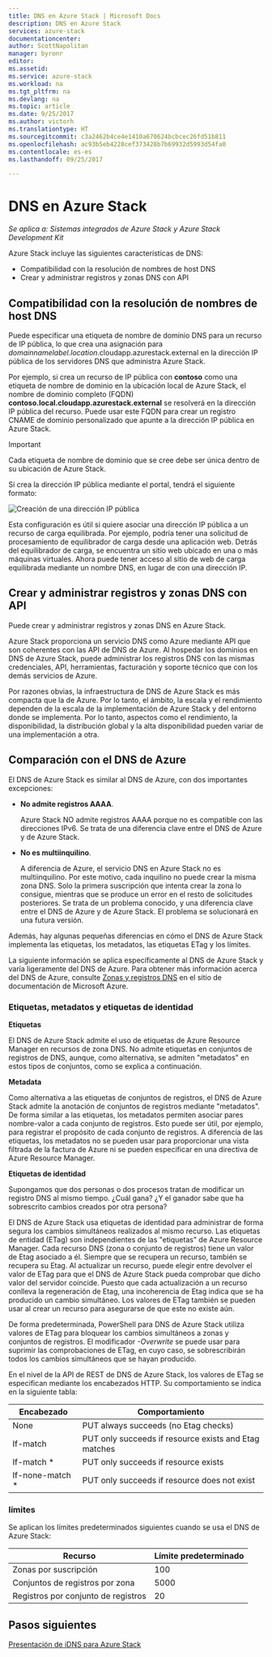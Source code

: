 ```yaml
---
title: DNS en Azure Stack | Microsoft Docs
description: DNS en Azure Stack
services: azure-stack
documentationcenter: 
author: ScottNapolitan
manager: byronr
editor: 
ms.assetid: 
ms.service: azure-stack
ms.workload: na
ms.tgt_pltfrm: na
ms.devlang: na
ms.topic: article
ms.date: 9/25/2017
ms.author: victorh
ms.translationtype: HT
ms.sourcegitcommit: c3a2462b4ce4e1410a670624bcbcec26fd51b811
ms.openlocfilehash: ac93b5eb4228cef373428b7b69932d5993d54fa0
ms.contentlocale: es-es
ms.lasthandoff: 09/25/2017

---
```

# <a name="dns-in-azure-stack"></a>DNS en Azure Stack

*Se aplica a: Sistemas integrados de Azure Stack y Azure Stack Development Kit*

Azure Stack incluye las siguientes características de DNS:
* Compatibilidad con la resolución de nombres de host DNS
* Crear y administrar registros y zonas DNS con API

## <a name="support-for-dns-hostname-resolution"></a>Compatibilidad con la resolución de nombres de host DNS
Puede especificar una etiqueta de nombre de dominio DNS para un recurso de IP pública, lo que crea una asignación para *domainnamelabel.location*.cloudapp.azurestack.external en la dirección IP pública de los servidores DNS que administra Azure Stack.  

Por ejemplo, si crea un recurso de IP pública con **contoso** como una etiqueta de nombre de dominio en la ubicación local de Azure Stack, el nombre de dominio completo (FQDN) **contoso.local.cloudapp.azurestack.external** se resolverá en la dirección IP pública del recurso. Puede usar este FQDN para crear un registro CNAME de dominio personalizado que apunte a la dirección IP pública en Azure Stack.

> [!IMPORTANT]
> Cada etiqueta de nombre de dominio que se cree debe ser única dentro de su ubicación de Azure Stack.

Si crea la dirección IP pública mediante el portal, tendrá el siguiente formato:

![Creación de una dirección IP pública](media/azure-stack-whats-new-dns/image01.png)

Esta configuración es útil si quiere asociar una dirección IP pública a un recurso de carga equilibrada. Por ejemplo, podría tener una solicitud de procesamiento de equilibrador de carga desde una aplicación web. Detrás del equilibrador de carga, se encuentra un sitio web ubicado en una o más máquinas virtuales. Ahora puede tener acceso al sitio de web de carga equilibrada mediante un nombre DNS, en lugar de con una dirección IP.

## <a name="create-and-manage-dns-zones-and-records-using-api"></a>Crear y administrar registros y zonas DNS con API
Puede crear y administrar registros y zonas DNS en Azure Stack.  

Azure Stack proporciona un servicio DNS como Azure mediante API que son coherentes con las API de DNS de Azure.  Al hospedar los dominios en DNS de Azure Stack, puede administrar los registros DNS con las mismas credenciales, API, herramientas, facturación y soporte técnico que con los demás servicios de Azure. 

Por razones obvias, la infraestructura de DNS de Azure Stack es más compacta que la de Azure. Por lo tanto, el ámbito, la escala y el rendimiento dependen de la escala de la implementación de Azure Stack y del entorno donde se implementa.  Por lo tanto, aspectos como el rendimiento, la disponibilidad, la distribución global y la alta disponibilidad pueden variar de una implementación a otra.

## <a name="comparison-with-azure-dns"></a>Comparación con el DNS de Azure
El DNS de Azure Stack es similar al DNS de Azure, con dos importantes excepciones:
* **No admite registros AAAA**.

    Azure Stack NO admite registros AAAA porque no es compatible con las direcciones IPv6.  Se trata de una diferencia clave entre el DNS de Azure y de Azure Stack.
* **No es multiinquilino**.

    A diferencia de Azure, el servicio DNS en Azure Stack no es multiinquilino. Por este motivo, cada inquilino no puede crear la misma zona DNS. Solo la primera suscripción que intenta crear la zona lo consigue, mientras que se produce un error en el resto de solicitudes posteriores.  Se trata de un problema conocido, y una diferencia clave entre el DNS de Azure y de Azure Stack. El problema se solucionará en una futura versión.

Además, hay algunas pequeñas diferencias en cómo el DNS de Azure Stack implementa las etiquetas, los metadatos, las etiquetas ETag y los límites.

La siguiente información se aplica específicamente al DNS de Azure Stack y varía ligeramente del DNS de Azure. Para obtener más información acerca del DNS de Azure, consulte [Zonas y registros DNS](../../dns/dns-zones-records.md) en el sitio de documentación de Microsoft Azure.

### <a name="tags-metadata-and-etags"></a>Etiquetas, metadatos y etiquetas de identidad

**Etiquetas**

El DNS de Azure Stack admite el uso de etiquetas de Azure Resource Manager en recursos de zona DNS. No admite etiquetas en conjuntos de registros de DNS, aunque, como alternativa, se admiten "metadatos" en estos tipos de conjuntos, como se explica a continuación.

**Metadata**

Como alternativa a las etiquetas de conjuntos de registros, el DNS de Azure Stack admite la anotación de conjuntos de registros mediante "metadatos". De forma similar a las etiquetas, los metadatos permiten asociar pares nombre-valor a cada conjunto de registros. Esto puede ser útil, por ejemplo, para registrar el propósito de cada conjunto de registros. A diferencia de las etiquetas, los metadatos no se pueden usar para proporcionar una vista filtrada de la factura de Azure ni se pueden especificar en una directiva de Azure Resource Manager.

**Etiquetas de identidad**

Supongamos que dos personas o dos procesos tratan de modificar un registro DNS al mismo tiempo. ¿Cuál gana? ¿Y el ganador sabe que ha sobrescrito cambios creados por otra persona?

El DNS de Azure Stack usa etiquetas de identidad para administrar de forma segura los cambios simultáneos realizados al mismo recurso. Las etiquetas de entidad (ETag) son independientes de las "etiquetas" de Azure Resource Manager. Cada recurso DNS (zona o conjunto de registros) tiene un valor de Etag asociado a él. Siempre que se recupera un recurso, también se recupera su Etag. Al actualizar un recurso, puede elegir entre devolver el valor de ETag para que el DNS de Azure Stack pueda comprobar que dicho valor del servidor coincide. Puesto que cada actualización a un recurso conlleva la regeneración de Etag, una incoherencia de Etag indica que se ha producido un cambio simultáneo. Los valores de ETag también se pueden usar al crear un recurso para asegurarse de que este no existe aún.

De forma predeterminada, PowerShell para DNS de Azure Stack utiliza valores de ETag para bloquear los cambios simultáneos a zonas y conjuntos de registros. El modificador *-Overwrite* se puede usar para suprimir las comprobaciones de ETag, en cuyo caso, se sobrescribirán todos los cambios simultáneos que se hayan producido.

En el nivel de la API de REST de DNS de Azure Stack, los valores de ETag se especifican mediante los encabezados HTTP. Su comportamiento se indica en la siguiente tabla:

| Encabezado | Comportamiento|
|--------|---------|
| None   | PUT always succeeds (no Etag checks)|
| If-match| PUT only succeeds if resource exists and Etag matches|
| If-match *| PUT only succeeds if resource exists|
| If-none-match *| PUT only succeeds if resource does not exist|

### <a name="limits"></a>límites

Se aplican los límites predeterminados siguientes cuando se usa el DNS de Azure Stack:

| Recurso| Límite predeterminado|
|---------|--------------|
| Zonas por suscripción| 100|
| Conjuntos de registros por zona| 5000|
| Registros por conjunto de registros| 20 ||

## <a name="next-steps"></a>Pasos siguientes
[Presentación de iDNS para Azure Stack](azure-stack-understanding-dns.md)

